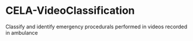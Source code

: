 # CELA-VideoClassification
Classify and identify emergency procedurals performed in videos recorded in ambulance 
